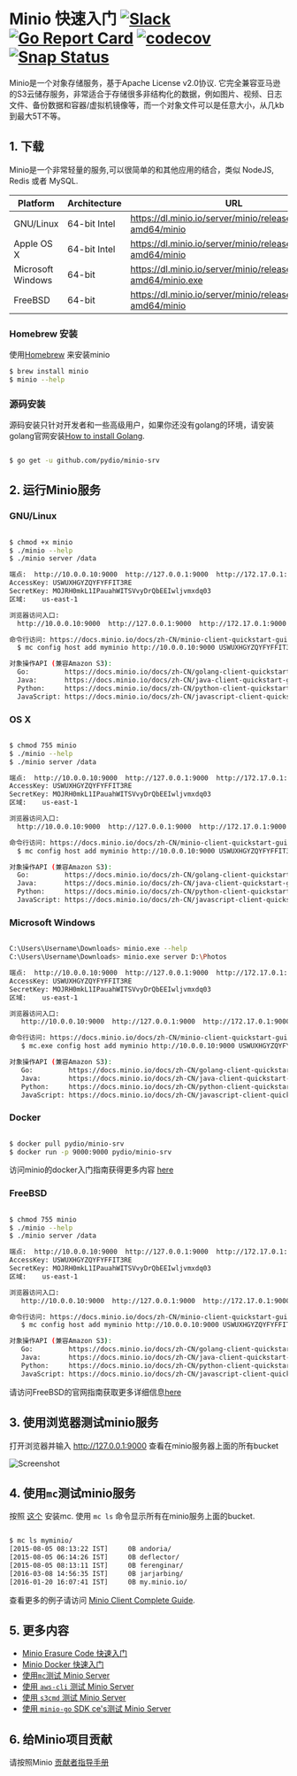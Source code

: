 # Minio 快速入门 [![Slack](https://slack.minio.io/slack?type=svg)](https://slack.minio.io) [![Go Report Card](https://goreportcard.com/badge/pydio/minio-srv)](https://goreportcard.com/report/pydio/minio-srv) [![codecov](https://codecov.io/gh/pydio/minio-srv/branch/master/graph/badge.svg)](https://codecov.io/gh/pydio/minio-srv) [![Snap Status](https://build.snapcraft.io/badge/pydio/minio-srv.svg)](https://build.snapcraft.io/user/pydio/minio-srv)

Minio是一个对象存储服务，基于Apache License v2.0协议. 它完全兼容亚马逊的S3云储存服务，非常适合于存储很多非结构化的数据，例如图片、视频、日志文件、备份数据和容器/虚拟机镜像等，而一个对象文件可以是任意大小，从几kb到最大5T不等。 

##  1. 下载

Minio是一个非常轻量的服务,可以很简单的和其他应用的结合，类似 NodeJS, Redis 或者 MySQL.

| Platform| Architecture | URL|
| ----------| -------- | ------|
|GNU/Linux|64-bit Intel|https://dl.minio.io/server/minio/release/linux-amd64/minio|
|Apple OS X|64-bit Intel|https://dl.minio.io/server/minio/release/darwin-amd64/minio|
|Microsoft Windows|64-bit|https://dl.minio.io/server/minio/release/windows-amd64/minio.exe|
|FreeBSD|64-bit|https://dl.minio.io/server/minio/release/freebsd-amd64/minio|

### Homebrew 安装

使用[Homebrew](http://brew.sh/) 来安装minio
 
```sh
$ brew install minio
$ minio --help
```

### 源码安装

源码安装只针对开发者和一些高级用户，如果你还没有golang的环境，请安装golang官网安装[How to install Golang](https://docs.minio.io/docs/zh-CN/how-to-install-golang).

```sh

$ go get -u github.com/pydio/minio-srv


```

## 2. 运行Minio服务


### GNU/Linux

 ```sh

$ chmod +x minio
$ ./minio --help
$ ./minio server /data

端点:  http://10.0.0.10:9000  http://127.0.0.1:9000  http://172.17.0.1:9000
AccessKey: USWUXHGYZQYFYFFIT3RE
SecretKey: MOJRH0mkL1IPauahWITSVvyDrQbEEIwljvmxdq03
区域:    us-east-1

浏览器访问入口:
   http://10.0.0.10:9000  http://127.0.0.1:9000  http://172.17.0.1:9000

命令行访问: https://docs.minio.io/docs/zh-CN/minio-client-quickstart-guide
   $ mc config host add myminio http://10.0.0.10:9000 USWUXHGYZQYFYFFIT3RE MOJRH0mkL1IPauahWITSVvyDrQbEEIwljvmxdq03

对象操作API (兼容Amazon S3):
   Go:         https://docs.minio.io/docs/zh-CN/golang-client-quickstart-guide
   Java:       https://docs.minio.io/docs/zh-CN/java-client-quickstart-guide
   Python:     https://docs.minio.io/docs/zh-CN/python-client-quickstart-guide
   JavaScript: https://docs.minio.io/docs/zh-CN/javascript-client-quickstart-guide

```

### OS X


 ```sh

$ chmod 755 minio
$ ./minio --help
$ ./minio server /data

端点:  http://10.0.0.10:9000  http://127.0.0.1:9000  http://172.17.0.1:9000
AccessKey: USWUXHGYZQYFYFFIT3RE
SecretKey: MOJRH0mkL1IPauahWITSVvyDrQbEEIwljvmxdq03
区域:    us-east-1

浏览器访问入口:
   http://10.0.0.10:9000  http://127.0.0.1:9000  http://172.17.0.1:9000

命令行访问: https://docs.minio.io/docs/zh-CN/minio-client-quickstart-guide
   $ mc config host add myminio http://10.0.0.10:9000 USWUXHGYZQYFYFFIT3RE MOJRH0mkL1IPauahWITSVvyDrQbEEIwljvmxdq03

对象操作API (兼容Amazon S3):
   Go:         https://docs.minio.io/docs/zh-CN/golang-client-quickstart-guide
   Java:       https://docs.minio.io/docs/zh-CN/java-client-quickstart-guide
   Python:     https://docs.minio.io/docs/zh-CN/python-client-quickstart-guide
   JavaScript: https://docs.minio.io/docs/zh-CN/javascript-client-quickstart-guide

```

### Microsoft Windows

```sh

C:\Users\Username\Downloads> minio.exe --help
C:\Users\Username\Downloads> minio.exe server D:\Photos

端点:  http://10.0.0.10:9000  http://127.0.0.1:9000  http://172.17.0.1:9000
AccessKey: USWUXHGYZQYFYFFIT3RE
SecretKey: MOJRH0mkL1IPauahWITSVvyDrQbEEIwljvmxdq03
区域:    us-east-1

浏览器访问入口:
   http://10.0.0.10:9000  http://127.0.0.1:9000  http://172.17.0.1:9000

命令行访问: https://docs.minio.io/docs/zh-CN/minio-client-quickstart-guide
   $ mc.exe config host add myminio http://10.0.0.10:9000 USWUXHGYZQYFYFFIT3RE MOJRH0mkL1IPauahWITSVvyDrQbEEIwljvmxdq03

对象操作API (兼容Amazon S3):
   Go:         https://docs.minio.io/docs/zh-CN/golang-client-quickstart-guide
   Java:       https://docs.minio.io/docs/zh-CN/java-client-quickstart-guide
   Python:     https://docs.minio.io/docs/zh-CN/python-client-quickstart-guide
   JavaScript: https://docs.minio.io/docs/zh-CN/javascript-client-quickstart-guide


```

### Docker

```sh

$ docker pull pydio/minio-srv
$ docker run -p 9000:9000 pydio/minio-srv

```
访问minio的docker入门指南获得更多内容 [here](https://docs.minio.io/docs/zh-CN/minio-docker-quickstart-guide)

### FreeBSD

```sh

$ chmod 755 minio
$ ./minio --help
$ ./minio server /data

端点:  http://10.0.0.10:9000  http://127.0.0.1:9000  http://172.17.0.1:9000
AccessKey: USWUXHGYZQYFYFFIT3RE
SecretKey: MOJRH0mkL1IPauahWITSVvyDrQbEEIwljvmxdq03
区域:    us-east-1

浏览器访问入口:
   http://10.0.0.10:9000  http://127.0.0.1:9000  http://172.17.0.1:9000

命令行访问: https://docs.minio.io/docs/zh-CN/minio-client-quickstart-guide
   $ mc config host add myminio http://10.0.0.10:9000 USWUXHGYZQYFYFFIT3RE MOJRH0mkL1IPauahWITSVvyDrQbEEIwljvmxdq03

对象操作API (兼容Amazon S3):
   Go:         https://docs.minio.io/docs/zh-CN/golang-client-quickstart-guide
   Java:       https://docs.minio.io/docs/zh-CN/java-client-quickstart-guide
   Python:     https://docs.minio.io/docs/zh-CN/python-client-quickstart-guide
   JavaScript: https://docs.minio.io/docs/zh-CN/javascript-client-quickstart-guide


```
请访问FreeBSD的官网指南获取更多详细信息[here](https://www.freebsd.org/doc/handbook/zfs-quickstart.html)

## 3. 使用浏览器测试minio服务

打开浏览器并输入 http://127.0.0.1:9000 查看在minio服务器上面的所有bucket

![Screenshot](https://github.com/pydio/minio-srv/blob/master/docs/screenshots/minio-browser.jpg?raw=true)


## 4. 使用`mc`测试minio服务


按照 [这个](https://docs.minio.io/docs/minio-client-quickstart-guide) 安装mc. 使用 `mc ls` 命令显示所有在minio服务上面的bucket.

```sh

$ mc ls myminio/
[2015-08-05 08:13:22 IST]     0B andoria/
[2015-08-05 06:14:26 IST]     0B deflector/
[2015-08-05 08:13:11 IST]     0B ferenginar/
[2016-03-08 14:56:35 IST]     0B jarjarbing/
[2016-01-20 16:07:41 IST]     0B my.minio.io/

```

查看更多的例子请访问 [Minio Client Complete Guide](https://docs.minio.io/docs/zh-CN/minio-client-complete-guide).


## 5. 更多内容

- [Minio Erasure Code 快速入门](https://docs.minio.io/docs/zh-CN/minio-erasure-code-quickstart-guide)
- [Minio Docker 快速入门](https://docs.minio.io/docs/zh-CN/minio-docker-quickstart-guide)
- [使用`mc`测试 Minio Server](https://docs.minio.io/docs/zh-CN/minio-client-quickstart-guide)
- [使用 `aws-cli` 测试 Minio Server](https://docs.minio.io/docs/zh-CN/aws-cli-with-minio)
- [使用 `s3cmd` 测试 Minio Server](https://docs.minio.io/docs/zh-CN/s3cmd-with-minio)
- [使用 `minio-go` SDK ce's测试 Minio Server](https://docs.minio.io/docs/zh-CN/golang-client-quickstart-guide)


## 6. 给Minio项目贡献
请按照Minio [贡献者指导手册](https://github.com/pydio/minio-srv/blob/master/CONTRIBUTING.md)
